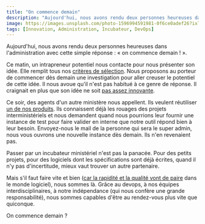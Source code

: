 ```yaml
---
title: "On commence demain"
description: "Aujourd'hui, nous avons rendu deux personnes heureuses dans l'administration avec cette simple réponse : « on commence demain ! »."
image: https://images.unsplash.com/photo-1596994591981-0f6ce0adef26?ixlib=rb-1.2.1&ixid=eyJhcHBfaWQiOjEyMDd9&auto=format&fit=crop&w=1200&q=80
tags: [Innovation, Administration, Incubateur, DevOps]
---
```


Aujourd'hui, nous avons rendu deux personnes heureuses dans l'administration avec cette simple réponse : « on commence demain ! ».

Ce matin, un intrapreneur potentiel nous contacte pour nous présenter son idée. Elle remplit tous nos [critères de sélection](https://f14e.fr/2020/05/07/conditions-startup-d-etat/). Nous proposons au porteur de commencer dès demain une investigation pour aller creuser le potentiel de cette idée. Il nous avoue qu'il n'est pas habitué à ce genre de réponse. Il craignait en plus que son idée ne soit [pas assez innovante](https://f14e.fr/2019/11/19/commencer-avec-des-bouts-de-ficelle/).

Ce soir, des agents d'un autre ministère nous appellent. Ils veulent réutiliser [un de nos produits](https://beta.gouv.fr/startups/e-chauffeur.html). Ils connaissent déjà les rouages des projets interministériels et nous demandent quand nous pourrions leur fournir une instance de test pour faire valider en interne que notre outil répond bien à leur besoin. Envoyez-nous le mail de la personne qui sera le super admin, nous vous ouvrons une nouvelle instance dès demain. Ils n'en revenaient pas.

Passer par un incubateur ministériel n'est pas la panacée. Pour des petits projets, pour des logiciels dont les spécifications sont déjà écrites, quand il n'y pas d'incertitude, mieux vaut trouver un autre partenaire.

Mais s'il faut faire vite et bien ([car la rapidité et la qualité vont de paire](https://f14e.fr/2020/07/22/accelerate-resume-1/) dans le monde logiciel), nous sommes là. Grâce au devops, à nos équipes interdisciplinaires, à notre indépendance (qui nous confère une grande responsabilité), nous sommes capables d'être au rendez-vous plus vite que quiconque.

On commence demain ?
